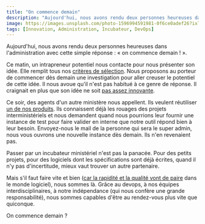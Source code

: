 ```yaml
---
title: "On commence demain"
description: "Aujourd'hui, nous avons rendu deux personnes heureuses dans l'administration avec cette simple réponse : « on commence demain ! »."
image: https://images.unsplash.com/photo-1596994591981-0f6ce0adef26?ixlib=rb-1.2.1&ixid=eyJhcHBfaWQiOjEyMDd9&auto=format&fit=crop&w=1200&q=80
tags: [Innovation, Administration, Incubateur, DevOps]
---
```


Aujourd'hui, nous avons rendu deux personnes heureuses dans l'administration avec cette simple réponse : « on commence demain ! ».

Ce matin, un intrapreneur potentiel nous contacte pour nous présenter son idée. Elle remplit tous nos [critères de sélection](https://f14e.fr/2020/05/07/conditions-startup-d-etat/). Nous proposons au porteur de commencer dès demain une investigation pour aller creuser le potentiel de cette idée. Il nous avoue qu'il n'est pas habitué à ce genre de réponse. Il craignait en plus que son idée ne soit [pas assez innovante](https://f14e.fr/2019/11/19/commencer-avec-des-bouts-de-ficelle/).

Ce soir, des agents d'un autre ministère nous appellent. Ils veulent réutiliser [un de nos produits](https://beta.gouv.fr/startups/e-chauffeur.html). Ils connaissent déjà les rouages des projets interministériels et nous demandent quand nous pourrions leur fournir une instance de test pour faire valider en interne que notre outil répond bien à leur besoin. Envoyez-nous le mail de la personne qui sera le super admin, nous vous ouvrons une nouvelle instance dès demain. Ils n'en revenaient pas.

Passer par un incubateur ministériel n'est pas la panacée. Pour des petits projets, pour des logiciels dont les spécifications sont déjà écrites, quand il n'y pas d'incertitude, mieux vaut trouver un autre partenaire.

Mais s'il faut faire vite et bien ([car la rapidité et la qualité vont de paire](https://f14e.fr/2020/07/22/accelerate-resume-1/) dans le monde logiciel), nous sommes là. Grâce au devops, à nos équipes interdisciplinaires, à notre indépendance (qui nous confère une grande responsabilité), nous sommes capables d'être au rendez-vous plus vite que quiconque.

On commence demain ?
